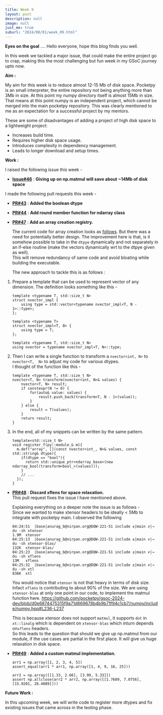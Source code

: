 ```yaml
---
title: Week 9
layout: post
description: null
image: null
just_me: true
suburl: "2024/08/01/week_09.html"
---
```

**Eyes on the goal**
.... Hello everyone, hope this blog finds you well.

In this week we tackled a major issue, that could make the entire project go to crap, making this the most challenging but fun week in my GSoC journey upto now.

**Aim :** 

My aim for this week is to reduce almost 12-15 Mb of disk space. Pocketpy is an small interpreter, the entire repository not being anything more than 3Mb in size. At this point my numpy directory itself is almost 15Mb in size. 
That means at this point numpy is an independent project, which cannot be merged into the main pocketpy repository. This was clearly mentioned to me as an expectation for a successful project by my mentors.

These are some of disadvantages of adding a project of high disk space to a lightweight project:
- Increases build time.
- Requires higher disk space usage.
- Introduces complexity in dependency management.
- Leads to longer download and setup times.

**Work :** 

I raised the following issue this week -
- **[Issue#46](https://github.com/pocketpy/gsoc-2024-dev/issues/46)** : **Giving up on np.matmul will save about ~14Mb of disk space**

I made the following pull requests this week -

- **[PR#43](https://github.com/pocketpy/gsoc-2024-dev/pull/43)** : **Added the boolean dtype**
- **[PR#44](https://github.com/pocketpy/gsoc-2024-dev/pull/44)** : **Add round member function for ndarray class**
- **[PR#47](https://github.com/pocketpy/gsoc-2024-dev/pull/47)** : **Add an array creation registry.**

  The current code for array creation looks as [follows](https://github.com/pocketpy/gsoc-2024-dev/blob/d0e6874475315f9a71d669678b4b9b71f94c1cb7/numpy/src/numpy.cpp#L1265-L1458). But there was a need for potentially better design.
  The improvement here is that, is it somehow possible to take in the `dtpye` dynamically and not separately in an if-else routine (make the vectors dynamically wrt to the dtpye given as well). \
  This will remove redundancy of same code and avoid bloating while building the executable.

  The new approach to tackle this is as follows :
1. Prepare a template that can be used to represent vector of any dimension. The definition looks something like this -
    ```
    template <typename T, std::size_t N>
    struct nvector_impl {
        using type = std::vector<typename nvector_impl<T, N - 1>::type>;
    };
    
    template <typename T>
    struct nvector_impl<T, 0> {
        using type = T;
    };
    
    template <typename T, std::size_t N>
    using nvector = typename nvector_impl<T, N>::type;
    ```

2. Then I can write a single function to transform a `nvector<int, N>`  to `nvector<T,  N>` to adjust my code for various dtypes. \
     I thought of the function like this -
    ```
    template <typename T, std::size_t N>
    nvector<T, N> transform(nvector<int, N>& values) {
        nvector<T, N> result;
        if constexpr(N != 0) {
            for(auto& value: values) {
                result.push_back(transform<T, N - 1>(value));
            }
        } else {
            result = T(values);
        }
        return result;
    }
    ```
3. In the end, all of my snippets can be written by the same pattern.
    ```
    template<std::size_t N>
    void register_f(py::module_& m){
      m.def("array", [](const nvector<int_, N>& values, const std::string& dtype){
        if(dtype == "bool"){
          return std::unique_ptr<ndarray_base>(new ndarray_bool(transform<bool_>(values)));
        }
        // ...
      });
    }
    ```
- **[PR#48](https://github.com/pocketpy/gsoc-2024-dev/pull/48)** : **Discard xflens for space relaxation.** \
  This pull request fixes the issue I have mentioned above.

  Explaining everything on a deeper note the issue is as follows - \
  Since we wanted to make xtensor headers to be ideally < 5Mb to integrate with pocketpy main. I observed the following
  
  ```
  04:24:51  |base|anurag_b@nirpan.org@DQW-221-51 include ±|main ✗|→ du -sh xtensor
  1.9M	xtensor
  04:25:13  |base|anurag_b@nirpan.org@DQW-221-51 include ±|main ✗|→ du -sh xtensor-blas/
  132K	xtensor-blas/
  04:25:23  |base|anurag_b@nirpan.org@DQW-221-51 include ±|main ✗|→ du -sh xflens
  13M	xflens
  04:25:32  |base|anurag_b@nirpan.org@DQW-221-51 include ±|main ✗|→ du -sh xtl
  836K	xtl
  ```
  
  You would notice that `xtensor` is not that heavy in terms of disk size. Infact `xflens` is contributing to about 90% of the size.
  We are using `xtensor-blas` at only one point in our code, to implement the matmul function here.
  https://github.com/pocketpy/gsoc-2024-dev/blob/d0e6874475315f9a71d669678b4b9b71f94c1cb7/numpy/include/numpy.hpp#L236-L237
  
  This is because xtensor does not support `matmul`, it supports `dot` in `xt::linalg` which is dependent on `xtensor-blas` which inturn depends on`xflens` headers. \
  So this leads to the question that should we give up np.matmul from our module, if the use cases are partial in the first place. It will give us huge relaxation in disk space.
  
- **[PR#49](https://github.com/pocketpy/gsoc-2024-dev/pull/49)** : **Added a custom matmul implementation.**
  ```
  arr1 = np.array([1, 2, 3, 4, 5])
  assert_equal(arr1 * arr1, np.array([1, 4, 9, 16, 25]))
  
  arr2 = np.array([[1.33, 2.66], [3.99, 5.33]])
  assert np.allclose(arr2 * arr2, np.array([[1.7689, 7.0756], [15.9201, 28.4089]]))
  ``` 
**Future Work :**

  In this upcoming week, we will write code to register more dtypes and fix existing issues that came across in the testing phase.
